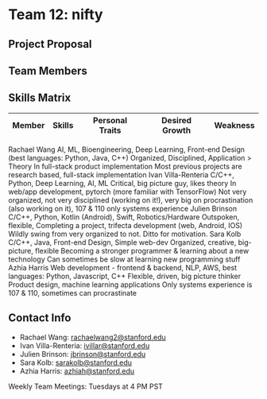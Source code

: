 # Team 12: nifty

## Project Proposal 

## Team Members

## Skills Matrix


Member  | Skills  | Personal Traits |  Desired Growth  | Weakness 
--------|---------|-----------------|------------------|---------
Rachael Wang
AI, ML, Bioengineering, Deep Learning, Front-end Design (best languages: Python, Java, C++)
Organized, Disciplined, Application > Theory 
In full-stack product implementation 
Most previous projects are research based, full-stack implementation
Ivan Villa-Renteria
C/C++, Python, Deep Learning, AI, ML
Critical, big picture guy, likes theory
In web/app development, pytorch (more familiar with TensorFlow)
Not very organized, not very disciplined (working on it!), very big on procrastination (also working on it), 107 & 110 only systems experience
Julien Brinson
C/C++, Python, Kotlin (Android), Swift, Robotics/Hardware
Outspoken, flexible, 
Completing a project, trifecta development (web, Android, IOS)
Wildly swing from very organized to not. Ditto for motivation. 
Sara Kolb
C/C++, Java, Front-end Design, Simple web-dev 
Organized, creative, big-picture, flexible
Becoming a stronger programmer & learning about a new technology
Can sometimes be slow at learning new programming stuff
Azhia Harris
Web development - frontend & backend, NLP, AWS, best languages: Python, Javascript, C++
Flexible, driven, big picture thinker 
Product design, machine learning applications
Only systems experience is 107 & 110, sometimes can procrastinate




## Contact Info

* Rachael Wang: rachaelwang2@stanford.edu
* Ivan Villa-Renteria: ivillar@stanford.edu 
* Julien Brinson: jbrinson@stanford.edu 
* Sara Kolb: sarakolb@stanford.edu 
* Azhia Harris: azhiah@stanford.edu

Weekly Team Meetings: Tuesdays at 4 PM PST
